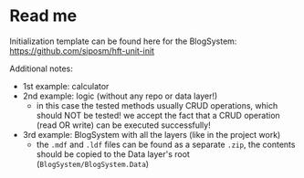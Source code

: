 # Read me

Initialization template can be found here for the BlogSystem: https://github.com/siposm/hft-unit-init

Additional notes:
- 1st example: calculator
- 2nd example: logic (without any repo or data layer!)
  - in this case the tested methods usually CRUD operations, which should NOT be tested! we accept the fact that a CRUD operation (read OR write) can be executed successfully!
- 3rd example: BlogSystem with all the layers (like in the project work)
  - the `.mdf` and `.ldf` files can be found as a separate `.zip`, the contents should be copied to the Data layer's root (`BlogSystem/BlogSystem.Data`)
